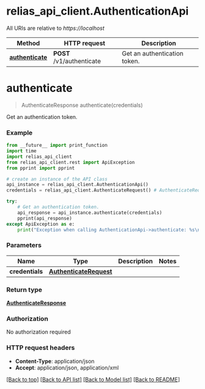 # relias_api_client.AuthenticationApi

All URIs are relative to *https://localhost*

Method | HTTP request | Description
------------- | ------------- | -------------
[**authenticate**](AuthenticationApi.md#authenticate) | **POST** /v1/authenticate | Get an authentication token.


# **authenticate**
> AuthenticateResponse authenticate(credentials)

Get an authentication token.

### Example
```python
from __future__ import print_function
import time
import relias_api_client
from relias_api_client.rest import ApiException
from pprint import pprint

# create an instance of the API class
api_instance = relias_api_client.AuthenticationApi()
credentials = relias_api_client.AuthenticateRequest() # AuthenticateRequest | 

try:
    # Get an authentication token.
    api_response = api_instance.authenticate(credentials)
    pprint(api_response)
except ApiException as e:
    print("Exception when calling AuthenticationApi->authenticate: %s\n" % e)
```

### Parameters

Name | Type | Description  | Notes
------------- | ------------- | ------------- | -------------
 **credentials** | [**AuthenticateRequest**](AuthenticateRequest.md)|  | 

### Return type

[**AuthenticateResponse**](AuthenticateResponse.md)

### Authorization

No authorization required

### HTTP request headers

 - **Content-Type**: application/json
 - **Accept**: application/json, application/xml

[[Back to top]](#) [[Back to API list]](../README.md#documentation-for-api-endpoints) [[Back to Model list]](../README.md#documentation-for-models) [[Back to README]](../README.md)

